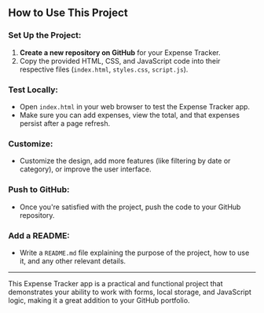 ## How to Use This Project

### Set Up the Project:

1. **Create a new repository on GitHub** for your Expense Tracker.
2. Copy the provided HTML, CSS, and JavaScript code into their respective files (`index.html`, `styles.css`, `script.js`).

### Test Locally:

- Open `index.html` in your web browser to test the Expense Tracker app.
- Make sure you can add expenses, view the total, and that expenses persist after a page refresh.

### Customize:

- Customize the design, add more features (like filtering by date or category), or improve the user interface.

### Push to GitHub:

- Once you're satisfied with the project, push the code to your GitHub repository.

### Add a README:

- Write a `README.md` file explaining the purpose of the project, how to use it, and any other relevant details.

---

This Expense Tracker app is a practical and functional project that demonstrates your ability to work with forms, local storage, and JavaScript logic, making it a great addition to your GitHub portfolio.
